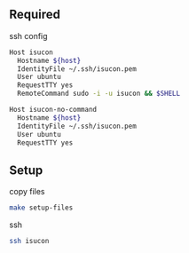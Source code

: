 ## Required

ssh config

```bash
Host isucon
  Hostname ${host}
  IdentityFile ~/.ssh/isucon.pem
  User ubuntu
  RequestTTY yes
  RemoteCommand sudo -i -u isucon && $SHELL

Host isucon-no-command
  Hostname ${host}
  IdentityFile ~/.ssh/isucon.pem
  User ubuntu
  RequestTTY yes
```

## Setup

copy files


```bash
make setup-files
```

ssh

```bash
ssh isucon
```
